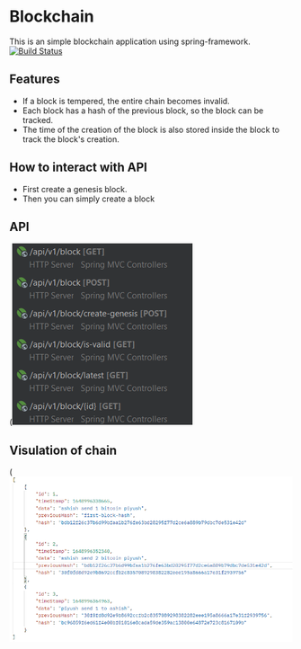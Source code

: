 # Blockchain
This is an simple blockchain application using spring-framework.
[![Build Status](https://travis-ci.org/joemccann/dillinger.svg?branch=master)](https://github.com/bot-alert/Digital-Canteen)

## Features

- If a block is tempered, the entire chain becomes invalid.
- Each block has a hash of the previous block, so the block can be tracked.
- The time of the creation of the block is also stored inside the block to track the block's creation.

## How to interact with API 

- First create a genesis block.
- Then you can simply create a block

## API

(![alt text](https://raw.githubusercontent.com/bot-alert/blockchain/main/imagesForReadme/api.png)

## Visulation of chain
(![alt text](https://raw.githubusercontent.com/bot-alert/blockchain/main/imagesForReadme/blocks.png)

